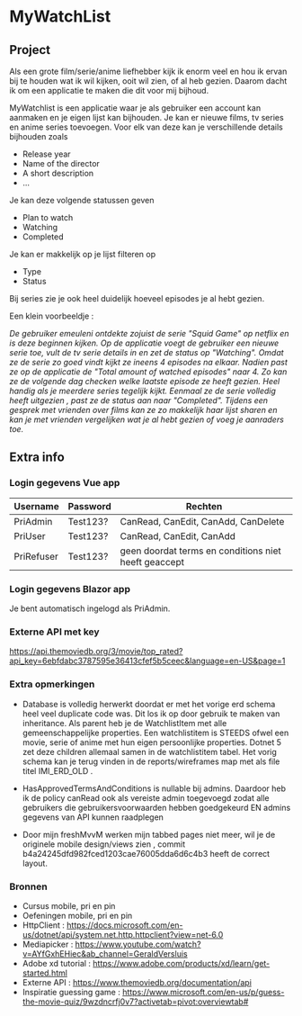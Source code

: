 # MyWatchList

## Project
Als een grote film/serie/anime liefhebber kijk ik enorm veel en hou ik ervan bij te houden wat ik wil kijken, ooit wil zien, of al heb gezien. Daarom dacht ik om een applicatie te maken die dit voor mij bijhoud.

MyWatchlist is een applicatie waar je als gebruiker een account kan aanmaken en je eigen lijst kan bijhouden. Je kan er nieuwe films, tv series en anime series toevoegen. Voor elk van deze kan je verschillende details bijhouden zoals 
* Release year
* Name of the director
* A short description
* ...

Je kan deze volgende statussen geven

* Plan to watch
* Watching
* Completed

Je kan er makkelijk op je lijst filteren op 
* Type
* Status

Bij series zie je ook heel duidelijk hoeveel episodes je al hebt gezien.


Een klein voorbeeldje :

*De gebruiker emeuleni ontdekte zojuist de serie "Squid Game" op netflix en is deze beginnen kijken. Op de applicatie voegt de gebruiker een nieuwe serie toe, vult de tv serie details in en zet de status op "Watching". Omdat ze de serie zo goed vindt kijkt ze ineens 4 episodes na elkaar. Nadien past ze op de applicatie de "Total amount of watched episodes" naar 4. Zo kan ze de volgende dag checken welke laatste episode ze heeft gezien. Heel handig als je meerdere series tegelijk kijkt. Eenmaal ze de serie volledig heeft uitgezien , past ze de status aan naar "Completed". Tijdens een gesprek met vrienden over films kan ze zo makkelijk haar lijst sharen en kan je met vrienden vergelijken wat je al hebt gezien of voeg je aanraders toe.*

## Extra info

### Login gegevens Vue app
Username | Password | Rechten
------------ | ------------- | ------------- 
PriAdmin | Test123? | CanRead, CanEdit, CanAdd, CanDelete
PriUser | Test123? | CanRead, CanEdit, CanAdd
PriRefuser | Test123? | geen doordat terms en conditions niet heeft geaccept

### Login gegevens Blazor app
Je bent automatisch ingelogd als PriAdmin.

### Externe API met key  
https://api.themoviedb.org/3/movie/top_rated?api_key=6ebfdabc3787595e36413cfef5b5ceec&language=en-US&page=1

### Extra opmerkingen
- Database is volledig herwerkt doordat er met het vorige erd schema heel veel duplicate code was. Dit los ik op door gebruik te maken van inheritance. Als parent heb je de WatchlistItem met alle gemeenschappelijke properties. Een watchlistitem is STEEDS ofwel een movie, serie of anime met hun eigen persoonlijke properties. Dotnet 5 zet deze children allemaal samen in de watchlistitem tabel. Het vorig schema kan je terug vinden in de reports/wireframes map met als file titel IMI_ERD_OLD .

- HasApprovedTermsAndConditions is nullable bij admins. Daardoor heb ik de policy canRead ook als vereiste admin toegevoegd zodat alle gebruikers die gebruikersvoorwaarden hebben goedgekeurd EN admins gegevens van API kunnen raadplegen

- Door mijn freshMvvM werken mijn tabbed pages niet meer, wil je de originele mobile design/views zien , commit b4a24245dfd982fced1203cae76005dda6d6c4b3 heeft de correct layout.

### Bronnen

- Cursus mobile, pri en pin 
- Oefeningen mobile, pri en pin 
- HttpClient : https://docs.microsoft.com/en-us/dotnet/api/system.net.http.httpclient?view=net-6.0
- Mediapicker : https://www.youtube.com/watch?v=AYfGxhEHiec&ab_channel=GeraldVersluis
- Adobe xd tutorial : https://www.adobe.com/products/xd/learn/get-started.html
- Externe API :  https://www.themoviedb.org/documentation/api
- Inspiratie guessing game : https://www.microsoft.com/en-us/p/guess-the-movie-quiz/9wzdncrfj0v7?activetab=pivot:overviewtab#


